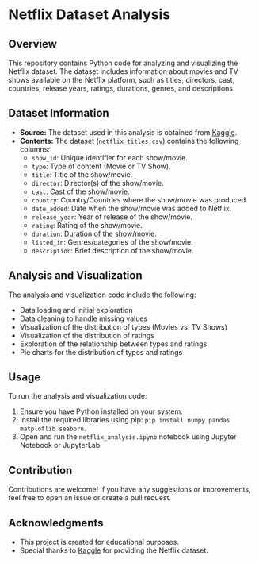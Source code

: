 # Netflix Dataset Analysis

## Overview
This repository contains Python code for analyzing and visualizing the Netflix dataset. The dataset includes information about movies and TV shows available on the Netflix platform, such as titles, directors, cast, countries, release years, ratings, durations, genres, and descriptions.

## Dataset Information
- **Source:** The dataset used in this analysis is obtained from [Kaggle](https://www.kaggle.com/shivamb/netflix-shows).
- **Contents:** The dataset (`netflix_titles.csv`) contains the following columns:
  - `show_id`: Unique identifier for each show/movie.
  - `type`: Type of content (Movie or TV Show).
  - `title`: Title of the show/movie.
  - `director`: Director(s) of the show/movie.
  - `cast`: Cast of the show/movie.
  - `country`: Country/Countries where the show/movie was produced.
  - `date_added`: Date when the show/movie was added to Netflix.
  - `release_year`: Year of release of the show/movie.
  - `rating`: Rating of the show/movie.
  - `duration`: Duration of the show/movie.
  - `listed_in`: Genres/categories of the show/movie.
  - `description`: Brief description of the show/movie.

## Analysis and Visualization
The analysis and visualization code include the following:
- Data loading and initial exploration
- Data cleaning to handle missing values
- Visualization of the distribution of types (Movies vs. TV Shows)
- Visualization of the distribution of ratings
- Exploration of the relationship between types and ratings
- Pie charts for the distribution of types and ratings

## Usage
To run the analysis and visualization code:
1. Ensure you have Python installed on your system.
2. Install the required libraries using pip: `pip install numpy pandas matplotlib seaborn`.
3. Open and run the `netflix_analysis.ipynb` notebook using Jupyter Notebook or JupyterLab.

## Contribution
Contributions are welcome! If you have any suggestions or improvements, feel free to open an issue or create a pull request.

## Acknowledgments
- This project is created for educational purposes.
- Special thanks to [Kaggle](https://www.kaggle.com/shivamb) for providing the Netflix dataset.

